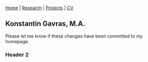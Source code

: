 [Home](https://github.com/KostaGav/KostaGav.github.io/blob/master/index.md) | [Research](https://github.com/KostaGav/KostaGav.github.io/blob/master/research.md) | [Projects](https://github.com/KostaGav/KostaGav.github.io/blob/master/projects.md) | [CV](https://github.com/KostaGav/KostaGav.github.io/blob/master/CV.md)

## Konstantin Gavras, M.A. 

Please let me know if these changes have been committed to my homepage.

### Header 2
